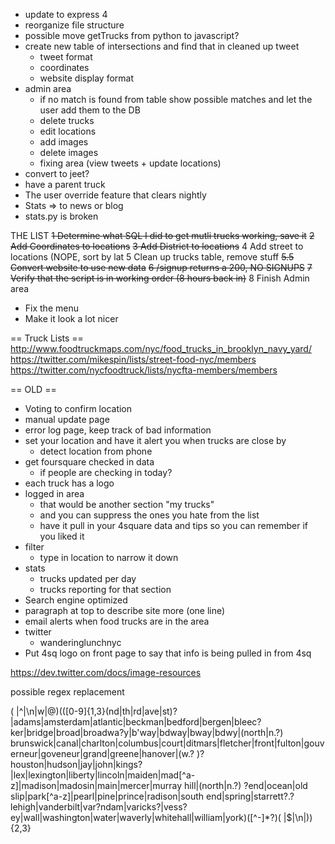 - update to express 4
- reorganize file structure
- possible move getTrucks from python to javascript?
- create new table of intersections and find that in cleaned up tweet
    - tweet format
    - coordinates
    - website display format
- admin area
    - if no match is found from table show possible matches and let the user add them to the DB
    - delete trucks
    - edit locations
    - add images
    - delete images
    - fixing area (view tweets + update locations)
- convert to jeet?
- have a parent truck
- The user override feature that clears nightly
- Stats => to news or blog
- stats.py is broken

THE LIST
<strike>1 Determine what SQL I did to get mutli trucks working, save it</strike>
<strike>2 Add Coordinates to locations</strike>
<strike>3 Add District to locations</strike>
<stirke>4 Add street to locations (NOPE, sort by lat</strike>
5 Clean up trucks table, remove stuff
<strike>5.5 Convert website to use new data</strike>
<strike>6 /signup returns a 200, NO SIGNUPS</strike>
<strike>7 Verify that the script is in working order (8 hours back in)</strike>
8 Finish Admin area
  - Fix the menu
  - Make it look a lot nicer

== Truck Lists ==
http://www.foodtruckmaps.com/nyc/food_trucks_in_brooklyn_navy_yard/
https://twitter.com/mikespin/lists/street-food-nyc/members
https://twitter.com/nycfoodtruck/lists/nycfta-members/members

== OLD ==
- Voting to confirm location
- manual update page
- error log page, keep track of bad information
- set your location and have it alert you when trucks are close by
	- detect location from phone
- get foursquare checked in data
    - if people are checking in today?
- each truck has a logo
- logged in area
	- that would be another section "my trucks"
	- and you can suppress the ones you hate from the list
	- have it pull in your 4square data and tips so you can remember if you liked it
- filter
	- type in location to narrow it down
- stats
    - trucks updated per day
    - trucks reporting for that section
- Search engine optimized
- paragraph at top to describe site more (one line)
- email alerts when food trucks are in the area
- twitter
    - wanderinglunchnyc
- Put 4sq logo on front page to say that info is being pulled in from 4sq

https://dev.twitter.com/docs/image-resources

possible regex replacement

( |^|\n|w|@)(([0-9]{1,3}(nd|th|rd|ave|st)? |adams|amsterdam|atlantic|beckman|bedford|bergen|bleec?ker|bridge|broad|broadwa?y|b'way|bdway|bway|bdwy|(north|n.?) brunswick|canal|charlton|columbus|court|ditmars|fletcher|front|fulton|gouverneur|goveneur|grand|greene|hanover|(w.? )?houston|hudson|jay|john|kings?|lex|lexington|liberty|lincoln|maiden|mad[^a-z]|madison|madosin|main|mercer|murray hill|(north|n.?) ?end|ocean|old slip|park[^a-z]|pearl|pine|prince|radison|south end|spring|starrett?.?lehigh|vanderbilt|var?ndam|varicks?|vess?ey|wall|washington|water|waverly|whitehall|william|york)([^-]*?)( |$|\n|)){2,3}
